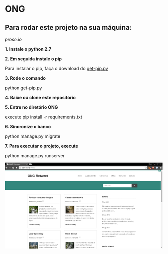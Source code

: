 # ONG 
## Para rodar este projeto na sua máquina:
*prose.io*



**1. Instale o python 2.7**



**2. Em seguida instale o pip**

Para instalar o pip, faça o download do [get-pip.py](https://bootstrap.pypa.io/get-pip.py)



**3. Rode o comando**

python get-pip.py



**4. Baixe ou clone este repositório**



**5. Entre no diretório ONG**

execute pip install -r requirements.txt 



**6. Sincronize o banco**

python manage.py migrate



**7. Para executar o projeto, execute**

python manage.py runserver




![Alt text](static/running.png?raw=true "")
